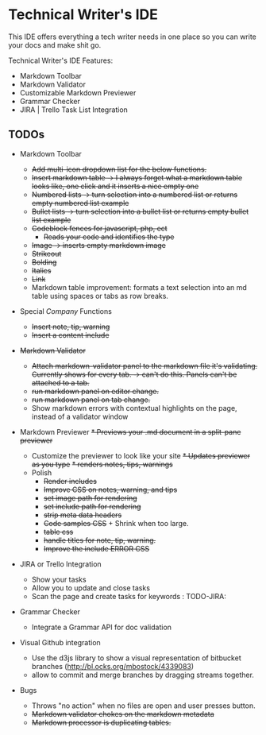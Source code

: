 # Technical Writer's IDE
This IDE offers everything a tech writer needs in one place so you can write your docs and make shit go.

Technical Writer's IDE Features:

* Markdown Toolbar
* Markdown Validator
* Customizable Markdown Previewer
* Grammar Checker
* JIRA | Trello Task List Integration

## TODOs

* Markdown Toolbar
  * ~~Add multi-icon dropdown list for the below functions.~~
  * ~~Insert markdown table -> I always forget what a markdown table looks like, one click and it inserts a nice empty one~~
  * ~~Numbered lists -> turn selection into a numbered list or returns empty numbered list example~~
  * ~~Bullet lists -> turn selection into a bullet list or returns empty bullet list example~~
  * ~~Codeblock fences for javascript, php, ect~~
    * ~~Reads your code and identifies the type~~
  * ~~Image -> inserts empty markdown image~~
  * ~~Strikeout~~
  * ~~Bolding~~
  * ~~Italics~~
  * ~~Link~~
  * Markdown table improvement: formats a text selection into an md table using spaces or tabs as row breaks.

* Special *Company* Functions
  * ~~Insert note, tip, warning~~
  * ~~Insert a content include~~

* ~~Markdown Validator~~
  * ~~Attach markdown-validator panel to the markdown file it's validating. Currently shows for every tab. -> can't do this. Panels can't be attached to a tab.~~
  * ~~run markdown panel on editor change.~~
  * ~~run markdown panel on tab change.~~
  * Show markdown errors with contextual highlights on the page, instead of a validator window

* Markdown Previewer
  ~~* Previews your .md document in a split-pane previewer~~
  * Customize the previewer to look like your site
  ~~* Updates previewer as you type~~
  ~~* renders notes, tips, warnings~~
  * Polish
    * ~~Render includes~~
    * ~~Improve CSS on notes, warning, and tips~~
    * ~~set image path for rendering~~
    * ~~set include path for rendering~~
    * ~~strip meta data headers~~
    * ~~Code samples CSS~~ + Shrink when too large.
    * ~~table css~~
    * ~~handle titles for note, tip, warning.~~
    * ~~Improve the include ERROR CSS~~

* JIRA or Trello Integration
  * Show your tasks
  * Allow you to update and close tasks
  * Scan the page and create tasks for keywords : TODO-JIRA:

* Grammar Checker
  * Integrate a Grammar API for doc validation

* Visual Github integration
  * Use the d3js library to show a visual representation of bitbucket branches (http://bl.ocks.org/mbostock/4339083)
  * allow to commit and merge branches by dragging streams together.

* Bugs
  * Throws "no action" when no files are open and user presses button.
  * ~~Markdown validator chokes on the markdown metadata~~
  * ~~Markdown processor is duplicating tables.~~
